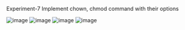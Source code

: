 Experiment-7
Implement chown, chmod command with their options

![image](https://github.com/user-attachments/assets/0be0e09d-b1d0-485c-8d12-522f11ec4e91)
![image](https://github.com/user-attachments/assets/c1cd0a90-ee58-4e2b-a830-f966db309b3f)
![image](https://github.com/user-attachments/assets/e034dcf6-5885-42c9-9f06-503e1f63661b)
![image](https://github.com/user-attachments/assets/b6efbc82-5a6f-46bf-8ea5-c68b7685297e)
